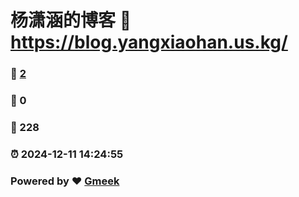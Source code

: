 # 杨潇涵的博客 :link: https://blog.yangxiaohan.us.kg/ 
### :page_facing_up: [2](https://blog.yangxiaohan.us.kg//tag.html) 
### :speech_balloon: 0 
### :hibiscus: 228 
### :alarm_clock: 2024-12-11 14:24:55 
### Powered by :heart: [Gmeek](https://github.com/Meekdai/Gmeek)
